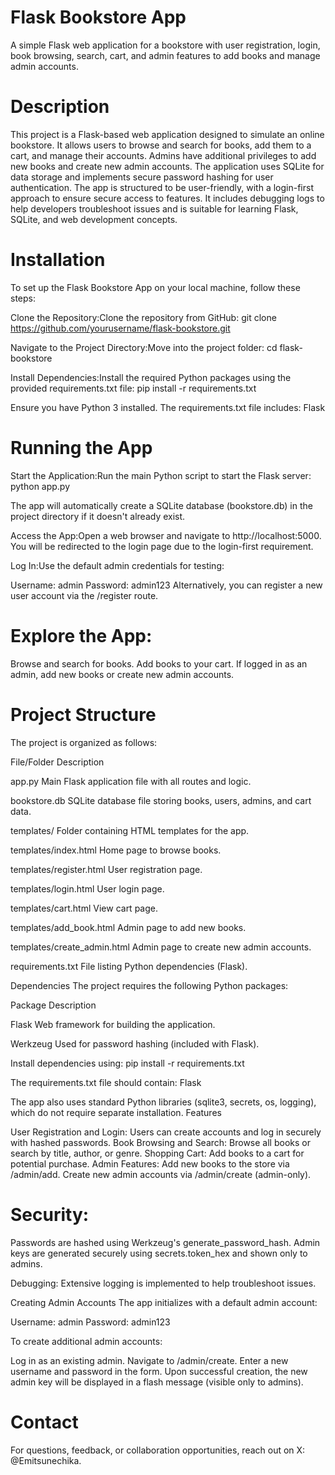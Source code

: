 # Flask Bookstore App
A simple Flask web application for a bookstore with user registration, login, book browsing, search, cart, and admin features to add books and manage admin accounts.

# Description
This project is a Flask-based web application designed to simulate an online bookstore. It allows users to browse and search for books, add them to a cart, and manage their accounts. Admins have additional privileges to add new books and create new admin accounts. The application uses SQLite for data storage and implements secure password hashing for user authentication.
The app is structured to be user-friendly, with a login-first approach to ensure secure access to features. It includes debugging logs to help developers troubleshoot issues and is suitable for learning Flask, SQLite, and web development concepts.
# Installation
To set up the Flask Bookstore App on your local machine, follow these steps:

Clone the Repository:Clone the repository from GitHub:
git clone https://github.com/yourusername/flask-bookstore.git

Navigate to the Project Directory:Move into the project folder:
cd flask-bookstore

Install Dependencies:Install the required Python packages using the provided requirements.txt file:
pip install -r requirements.txt

Ensure you have Python 3 installed. The requirements.txt file includes:
Flask

# Running the App

Start the Application:Run the main Python script to start the Flask server:
python app.py

The app will automatically create a SQLite database (bookstore.db) in the project directory if it doesn't already exist.

Access the App:Open a web browser and navigate to http://localhost:5000. You will be redirected to the login page due to the login-first requirement.

Log In:Use the default admin credentials for testing:

Username: admin
Password: admin123
Alternatively, you can register a new user account via the /register route.

# Explore the App:

Browse and search for books.
Add books to your cart.
If logged in as an admin, add new books or create new admin accounts.

# Project Structure
The project is organized as follows:

File/Folder
Description

app.py
Main Flask application file with all routes and logic.

bookstore.db
SQLite database file storing books, users, admins, and cart data.

templates/
Folder containing HTML templates for the app.

templates/index.html
Home page to browse books.

templates/register.html
User registration page.

templates/login.html
User login page.

templates/cart.html
View cart page.

templates/add_book.html
Admin page to add new books.

templates/create_admin.html
Admin page to create new admin accounts.

requirements.txt
File listing Python dependencies (Flask).

Dependencies
The project requires the following Python packages:

Package
Description

Flask
Web framework for building the application.

Werkzeug
Used for password hashing (included with Flask).


Install dependencies using:
pip install -r requirements.txt

The requirements.txt file should contain:
Flask

The app also uses standard Python libraries (sqlite3, secrets, os, logging), which do not require separate installation.
Features

User Registration and Login: Users can create accounts and log in securely with hashed passwords.
Book Browsing and Search: Browse all books or search by title, author, or genre.
Shopping Cart: Add books to a cart for potential purchase.
Admin Features:
Add new books to the store via /admin/add.
Create new admin accounts via /admin/create (admin-only).

# Security:
Passwords are hashed using Werkzeug's generate_password_hash.
Admin keys are generated securely using secrets.token_hex and shown only to admins.

Debugging: Extensive logging is implemented to help troubleshoot issues.

Creating Admin Accounts
The app initializes with a default admin account:

Username: admin
Password: admin123

To create additional admin accounts:

Log in as an existing admin.
Navigate to /admin/create.
Enter a new username and password in the form.
Upon successful creation, the new admin key will be displayed in a flash message (visible only to admins).

# Contact
For questions, feedback, or collaboration opportunities, reach out on X: @Emitsunechika.
